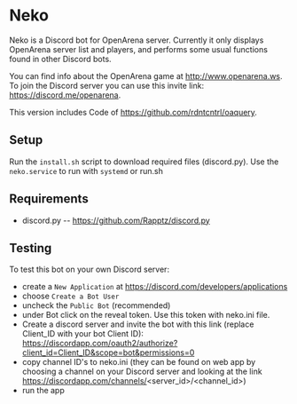 Neko
====

Neko is a Discord bot for OpenArena server. Currently it only displays
OpenArena server list and players, and performs some usual functions found in
other Discord bots.

You can find info about the OpenArena game at http://www.openarena.ws. To join
the Discord server you can use this invite link: https://discord.me/openarena.

This version includes Code of https://github.com/rdntcntrl/oaquery.

Setup
-----

Run the `install.sh` script to download required files (discord.py).
Use the `neko.service` to run with `systemd` or run.sh

Requirements
------------

- discord.py -- https://github.com/Rapptz/discord.py

Testing
-------

To test this bot on your own Discord server:

- create a `New Application` at https://discord.com/developers/applications
- choose `Create a Bot User`
- uncheck the `Public Bot` (recommended)
- under Bot click on the reveal token. Use this token with neko.ini file.
- Create a discord server and invite the bot with this link (replace
  Client_ID with your bot Client ID):
  https://discordapp.com/oauth2/authorize?client_id=Client_ID&scope=bot&permissions=0
- copy channel ID's to neko.ini (they can be found on web app by choosing
  a channel on your Discord server and looking at the link
  https://discordapp.com/channels/<server_id>/<channel_id>)
- run the app
